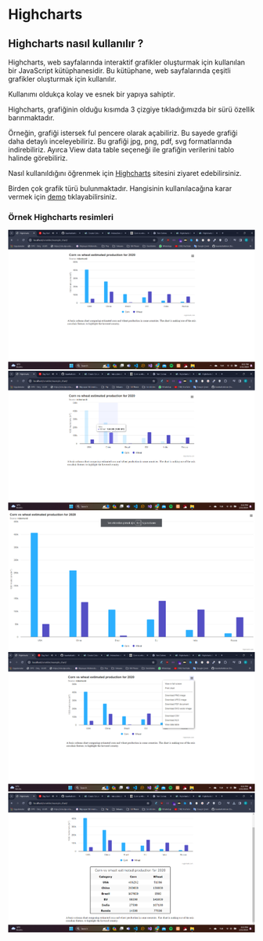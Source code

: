 # Highcharts

## Highcharts nasıl kullanılır ?
Highcharts, web sayfalarında interaktif grafikler oluşturmak için kullanılan bir JavaScript kütüphanesidir. Bu kütüphane, web sayfalarında çeşitli grafikler oluşturmak için kullanılır.

Kullanımı oldukça kolay ve esnek bir yapıya sahiptir.

Highcharts, grafiğinin olduğu kısımda 3 çizgiye tıkladığımızda bir sürü özellik barınmaktadır. 

Örneğin, grafiği istersek ful pencere olarak açabiliriz. Bu sayede grafiği daha detaylı inceleyebiliriz. Bu grafiği jpg, png, pdf, svg formatlarında indirebiliriz. Ayırca View data table seçeneği ile grafiğin verilerini tablo halinde görebiliriz. 

Nasıl kullanıldığını öğrenmek için [Highcharts](https://www.highcharts.com/) sitesini ziyaret edebilirsiniz.

Birden çok grafik türü bulunmaktadır. Hangisinin kullanılacağına karar vermek için [demo](https://www.highcharts.com/demo) tıklayabilirsiniz.

### Örnek Highcharts resimleri 
![alt text](Screenshot_1.png)
![alt text](Screenshot_2.png)
![alt text](Screenshot_5.png)
![alt text](Screenshot_3.png)
![alt text](Screenshot_4.png)